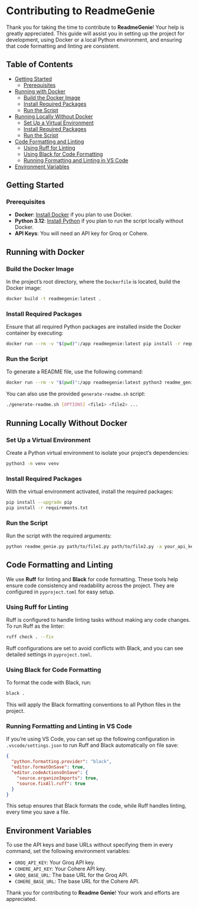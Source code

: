<!-- omit in toc -->

# Contributing to ReadmeGenie

Thank you for taking the time to contribute to **ReadmeGenie**! Your help is greatly appreciated. This guide will assist you in setting up the project for development, using Docker or a local Python environment, and ensuring that code formatting and linting are consistent.

## Table of Contents

- [Getting Started](#getting-started)
  - [Prerequisites](#prerequisites)
- [Running with Docker](#running-with-docker)
  - [Build the Docker Image](#build-the-docker-image)
  - [Install Required Packages](#install-required-packages)
  - [Run the Script](#run-the-script)
- [Running Locally Without Docker](#running-locally-without-docker)
  - [Set Up a Virtual Environment](#set-up-a-virtual-environment)
  - [Install Required Packages](#install-required-packages)
  - [Run the Script](#run-the-script)
- [Code Formatting and Linting](#code-formatting-and-linting)
  - [Using Ruff for Linting](#using-ruff-for-linting)
  - [Using Black for Code Formatting](#using-black-for-code-formatting)
  - [Running Formatting and Linting in VS Code](#running-formatting-and-linting-in-vs-code)
- [Environment Variables](#environment-variables)

## Getting Started

### Prerequisites

- **Docker**: [Install Docker](https://docs.docker.com/get-docker/) if you plan to use Docker.
- **Python 3.12**: [Install Python](https://www.python.org/downloads/) if you plan to run the script locally without Docker.
- **API Keys**: You will need an API key for Groq or Cohere.

## Running with Docker

### Build the Docker Image

In the project’s root directory, where the `Dockerfile` is located, build the Docker image:

```bash
docker build -t readmegenie:latest .
```

### Install Required Packages

Ensure that all required Python packages are installed inside the Docker container by executing:

```bash
docker run --rm -v "$(pwd)":/app readmegenie:latest pip install -r requirements.txt
```

### Run the Script

To generate a README file, use the following command:

```bash
docker run --rm -v "$(pwd)":/app readmegenie:latest python3 readme_genie.py [OPTIONS] <file1> <file2> ...
```

You can also use the provided `generate-readme.sh` script:

```bash
./generate-readme.sh [OPTIONS] <file1> <file2> ...
```

## Running Locally Without Docker

### Set Up a Virtual Environment

Create a Python virtual environment to isolate your project’s dependencies:

```bash
python3 -m venv venv
```

### Install Required Packages

With the virtual environment activated, install the required packages:

```bash
pip install --upgrade pip
pip install -r requirements.txt
```

### Run the Script

Run the script with the required arguments:

```bash
python readme_genie.py path/to/file1.py path/to/file2.py -a your_api_key -u https://api.groq.com -o README.md -t
```

## Code Formatting and Linting

We use **Ruff** for linting and **Black** for code formatting. These tools help ensure code consistency and readability across the project. They are configured in `pyproject.toml` for easy setup.

### Using Ruff for Linting

Ruff is configured to handle linting tasks without making any code changes. To run Ruff as the linter:

```bash
ruff check . --fix
```

Ruff configurations are set to avoid conflicts with Black, and you can see detailed settings in `pyproject.toml`.

### Using Black for Code Formatting

To format the code with Black, run:

```bash
black .
```

This will apply the Black formatting conventions to all Python files in the project.

### Running Formatting and Linting in VS Code

If you’re using VS Code, you can set up the following configuration in `.vscode/settings.json` to run Ruff and Black automatically on file save:

```json
{
  "python.formatting.provider": "black",
  "editor.formatOnSave": true,
  "editor.codeActionsOnSave": {
    "source.organizeImports": true,
    "source.fixAll.ruff": true
  }
}
```

This setup ensures that Black formats the code, while Ruff handles linting, every time you save a file.

## Environment Variables

To use the API keys and base URLs without specifying them in every command, set the following environment variables:

- `GROQ_API_KEY`: Your Groq API key.
- `COHERE_API_KEY`: Your Cohere API key.
- `GROQ_BASE_URL`: The base URL for the Groq API.
- `COHERE_BASE_URL`: The base URL for the Cohere API.

Thank you for contributing to **Readme Genie**! Your work and efforts are appreciated.
